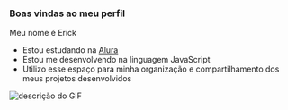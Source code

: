 ### Boas vindas ao meu perfil 
Meu nome é Erick
- Estou estudando na [Alura](https://www.alura.com.br)
- Estou me desenvolvendo na linguagem JavaScript
- Utilizo esse espaço para minha organização e 
compartilhamento dos meus projetos desenvolvidos

![descrição do GIF](https://media.tenor.com/2cLNtWdFdokAAAAM/turtle-funny-animal.gif)
